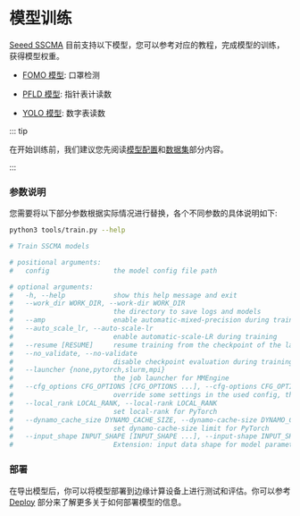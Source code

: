 # 模型训练

[Seeed SSCMA](https://github.com/Seeed-Studio/SSCMA) 目前支持以下模型，您可以参考对应的教程，完成模型的训练，获得模型权重。

- [FOMO 模型](./fomo.md): 口罩检测

- [PFLD 模型](./pfld.md): 指针表计读数

- [YOLO 模型](./yolo.md): 数字表读数

::: tip

在开始训练前，我们建议您先阅读[模型配置](../config.md)和[数据集](../datasets.md)部分内容。

:::

### 参数说明

您需要将以下部分参数根据实际情况进行替换，各个不同参数的具体说明如下:

```sh
python3 tools/train.py --help

# Train SSCMA models

# positional arguments:
#   config                the model config file path

# optional arguments:
#   -h, --help            show this help message and exit
#   --work_dir WORK_DIR, --work-dir WORK_DIR
#                         the directory to save logs and models
#   --amp                 enable automatic-mixed-precision during training (https://pytorch.org/tutorials/recipes/recipes/amp_recipe.html)
#   --auto_scale_lr, --auto-scale-lr
#                         enable automatic-scale-LR during training
#   --resume [RESUME]     resume training from the checkpoint of the last epoch (or a specified checkpoint path)
#   --no_validate, --no-validate
#                         disable checkpoint evaluation during training
#   --launcher {none,pytorch,slurm,mpi}
#                         the job launcher for MMEngine
#   --cfg_options CFG_OPTIONS [CFG_OPTIONS ...], --cfg-options CFG_OPTIONS [CFG_OPTIONS ...]
#                         override some settings in the used config, the key-value pair in 'xxx=yyy' format will be merged into config file
#   --local_rank LOCAL_RANK, --local-rank LOCAL_RANK
#                         set local-rank for PyTorch
#   --dynamo_cache_size DYNAMO_CACHE_SIZE, --dynamo-cache-size DYNAMO_CACHE_SIZE
#                         set dynamo-cache-size limit for PyTorch
#   --input_shape INPUT_SHAPE [INPUT_SHAPE ...], --input-shape INPUT_SHAPE [INPUT_SHAPE ...]
#                         Extension: input data shape for model parameters estimation, e.g. 1 3 224 224
```

### 部署

在导出模型后，你可以将模型部署到边缘计算设备上进行测试和评估。你可以参考 [Deploy](./../../deploy/overview.md) 部分来了解更多关于如何部署模型的信息。
